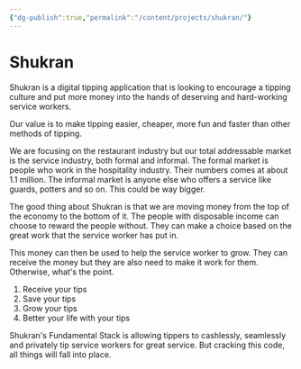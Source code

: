 ```yaml
---
{"dg-publish":true,"permalink":"/content/projects/shukran/"}
---
```


# Shukran

Shukran is a digital tipping application that is looking to encourage a tipping culture and put more money into the hands of deserving and hard-working service workers.

Our value is to make tipping easier, cheaper, more fun and faster than other methods of tipping. 

We are focusing on the restaurant industry but our total addressable market is the service industry, both formal and informal. The formal market is people who work in the hospitality industry. Their numbers comes at about 1.1 million. The informal market is anyone else who offers a service like guards, potters and so on. This could be way bigger.

The good thing about Shukran is that we are moving money from the top of the economy to the bottom of it. The people with disposable income can choose to reward the people without. They can make a choice based on the great work that the service worker has put in. 

This money can then be used to help the service worker to grow. They can receive the money but they are also need to make it work for them. Otherwise, what's the point. 

1. Receive your tips
2. Save your tips
3. Grow your tips
4. Better your life with your tips

Shukran's Fundamental Stack is allowing tippers to cashlessly, seamlessly and privately tip service workers for great service. But cracking this code, all things will fall into place.

